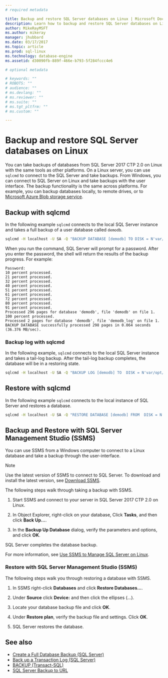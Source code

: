 ```yaml
---
# required metadata

title: Backup and restore SQL Server databases on Linux | Microsoft Docs
description: Learn how to backup and restore SQL Server databases on Linux.
author: MikeRayMSFT 
ms.author: mikeray 
manager: jhubbard
ms.date: 03/17/2017
ms.topic: article
ms.prod: sql-linux
ms.technology: database-engine
ms.assetid: d30090fb-889f-466e-b793-5f284fccc4e6

# optional metadata

# keywords: ""
# ROBOTS: ""
# audience: ""
# ms.devlang: ""
# ms.reviewer: ""
# ms.suite: ""
# ms.tgt_pltfrm: ""
# ms.custom: ""

---
```

# Backup and restore SQL Server databases on Linux

You can take backups of databases from SQL Server 2017 CTP 2.0 on Linux with the same tools as other platforms. On a Linux server, you can use `sqlcmd` to connect to the SQL Server and take backups. From Windows, you can connect to SQL Server on Linux and take backups with the user interface. The backup functionality is the same across platforms. For example, you can backup databases locally, to remote drives, or to [Microsoft Azure Blob storage service](http://msdn.microsoft.com/library/dn435916.aspx). 

## Backup with sqlcmd

In the following example `sqlcmd` connects to the local SQL Server instance and takes a full backup of a user database called `demodb`.

```bash
sqlcmd -H localhost -U SA -Q "BACKUP DATABASE [demodb] TO DISK = N'var/opt/mssql/data/demodb.bak' WITH NOFORMAT, NOINIT, NAME = 'demodb-full', SKIP, NOREWIND, NOUNLOAD, STATS = 10"
```

When you run the command, SQL Server will prompt for a password. After you enter the password, the shell will return the results of the backup progress. For example:

```
Password:
10 percent processed.
21 percent processed.
32 percent processed.
40 percent processed.
51 percent processed.
61 percent processed.
72 percent processed.
80 percent processed.
91 percent processed.
Processed 296 pages for database 'demodb', file 'demodb' on file 1.
100 percent processed.
Processed 2 pages for database 'demodb', file 'demodb_log' on file 1.
BACKUP DATABASE successfully processed 298 pages in 0.064 seconds (36.376 MB/sec).
```

### Backup log with sqlcmd

In the following example, `sqlcmd` connects to the local SQL Server instance and takes a tail-log backup. After the tail-log backup completes, the database will be in a restoring state. 

```bash
sqlcmd -H localhost -U SA -Q "BACKUP LOG [demodb] TO  DISK = N'var/opt/mssql/data/demodb_LogBackup_2016-11-14_18-09-53.bak' WITH NOFORMAT, NOINIT,  NAME = N'demodb_LogBackup_2016-11-14_18-09-53', NOSKIP, NOREWIND, NOUNLOAD,  NORECOVERY ,  STATS = 5"
```


## Restore with sqlcmd

In the following example `sqlcmd` connects to the local instance of SQL Server and restores a database.

```bash
sqlcmd -H localhost -U SA -Q "RESTORE DATABASE [demodb] FROM  DISK = N'var/opt/mssql/data/demodb.bak' WITH  FILE = 1,  NOUNLOAD,  REPLACE,  STATS = 5"
```

## Backup and Restore with SQL Server Management Studio (SSMS)

You can use SSMS from a Windows computer to connect to a Linux database and take a backup through the user-interface. 

>[!NOTE] 
> Use the latest version of SSMS to connect to SQL Server. To download and install the latest version, see [Download SSMS](http://msdn.microsoft.com/library/mt238290.aspx). 

The following steps walk through taking a backup with SSMS. 

1. Start SSMS and connect to your server in SQL Server 2017 CTP 2.0 on Linux.

1. In Object Explorer, right-click on your database, Click **Tasks**, and then click **Back Up...**.

1. In the **Backup Up Database** dialog, verify the parameters and options, and click **OK**.
 
SQL Server completes the database backup.

For more information, see [Use SSMS to Manage SQL Server on Linux](sql-server-linux-manage-ssms.md).

### Restore with SQL Server Management Studio (SSMS) 

The following steps walk you through restoring a database with SSMS.

1. In SSMS right-click **Databases** and click **Restore Databases...**. 

1. Under **Source** click **Device:** and then click the ellipses (...).

1. Locate your database backup file and click **OK**. 

1. Under **Restore plan**, verify the backup file and settings. Click **OK**. 

1. SQL Server restores the database. 

## See also

* [Create a Full Database Backup (SQL Server)](http://msdn.microsoft.com/library/ms187510.aspx)
* [Back up a Transaction Log (SQL Server)](http://msdn.microsoft.com/library/ms179478.aspx)
* [BACKUP (Transact-SQL)](http://msdn.microsoft.com/library/ms186865.aspx)
* [SQL Server Backup to URL](http://msdn.microsoft.com/library/dn435916.aspx)
